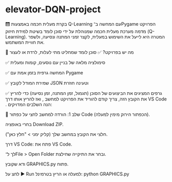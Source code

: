 # elevator-DQN-project
🛗 בקרת מעלית חכמה באמצעות Q-Learning עם המחשה ב־Pygame
הפרויקט מדמה מערכת מעלית חכמה שמנוהלת על ידי סוכן לומד בשיטת למידת חיזוק (Q-Learning).
המטרה היא לייעל את השימוש במעלית, לקצר זמני המתנה ונסיעה, ולשפר את חוויית המשתמש.

🚀 מה יש בפרויקט?
✅ סוכן לומד שמחליט מתי לעלות, לרדת או לעצור

✅ סימולציה מלאה של בניין עם נוסעים, קומות ומעלית

✅ המחשה גרפית בזמן אמת עם Pygame

✅ שמירת המודל לקובץ JSON וטעינה חוזרת


✅ גרפים המציגים את הביצועים של הסוכן (תגמול, זמן המתנה, זמן נסיעה)
כדי להריץ את הקובץ הזה, צריך קודם להוריד את הפרויקט למחשב , ואז להריץ אותו דרך VS Code . הנה השלבים המדויקים:

💾 שלב 1: הורדה למחשב
לחצי על כפתור Code (הכפתור הירוק מימין למעלה).

בחרי באופציה Download ZIP.

חלצי את הקובץ במחשב שלך (קליק ימני > "חלץ כאן").

 דרך VS Code:
פתח את VS Code.

לך ל־File > Open Folder ובחר את התיקייה שחילצת.

ודא שקובץ GRAPHICS.py פתוח.

לחצ על ▶️ Run למעלה או הריץ בטרמינל:
python GRAPHICS.py



